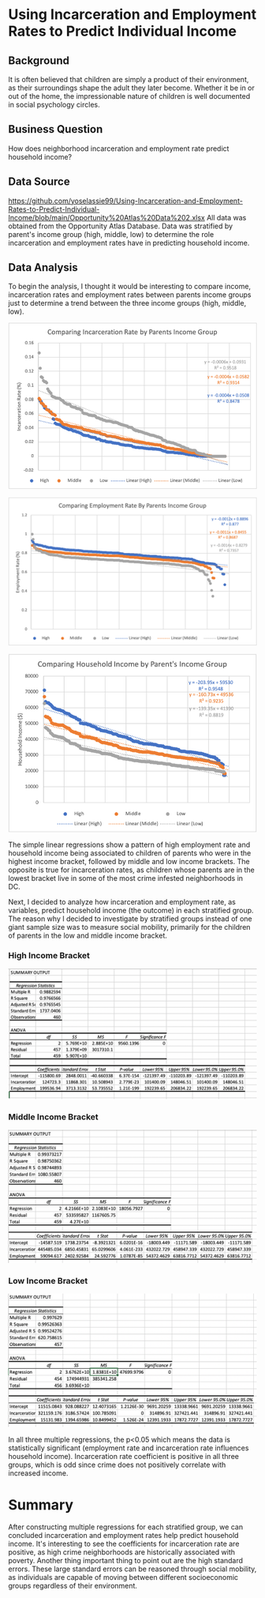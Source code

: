 # Using Incarceration and Employment Rates to Predict Individual Income

## Background
It is often believed that children are simply a product of their environment, as their surroundings shape the adult they later become. Whether it be in or out of the home, the impressionable nature of children is well documented in social psychology circles. 







## Business Question
How does neighborhood incarceration and employment rate predict household income?

## Data Source
https://github.com/yoselassie99/Using-Incarceration-and-Employment-Rates-to-Predict-Individual-Income/blob/main/Opportunity%20Atlas%20Data%202.xlsx
All data was obtained from the Opportunity Atlas Database. Data was stratified by parent's income group (high, middle, low) to determine the role incarceration and employment rates have in predicting household income.


## Data Analysis
To begin the analysis, I thought it would be interesting to compare income, incarceration rates and employment rates between parents income groups just to determine a trend between the three income groups (high, middle, low).

![alt text](https://github.com/yoselassie99/Using-Incarceration-and-Employment-Rates-to-Predict-Individual-Income/blob/main/IncarcerationLinearRegression.png)

![alt text](https://github.com/yoselassie99/Using-Incarceration-and-Employment-Rates-to-Predict-Individual-Income/blob/main/EmploymentLinearRegression.png)

![alt text](https://github.com/yoselassie99/Using-Incarceration-and-Employment-Rates-to-Predict-Individual-Income/blob/main/HouseholdLinearRegression.png)

The simple linear regressions show a pattern of high employment rate and household income being associated to children of parents who were in the highest income bracket, followed by middle and low income brackets. The opposite is true for incarceration rates, as children whose parents are in the lowest bracket live in some of the most crime infested neighborhoods in DC.

Next, I decided to analyze how incarceration and employment rate, as variables, predict household income (the outcome) in each stratified group. The reason why I decided to investigate by stratified groups instead of one giant sample size was to measure social mobility, primarily for the children of parents in the low and middle income bracket. 

### High Income Bracket
![alt text](https://github.com/yoselassie99/Using-Incarceration-and-Employment-Rates-to-Predict-Individual-Income/blob/main/RegressionHighBracket.png)

### Middle Income Bracket
![alt text](https://github.com/yoselassie99/Using-Incarceration-and-Employment-Rates-to-Predict-Individual-Income/blob/main/RegressionMiddleBracket.png)

### Low Income Bracket
![alt text](https://github.com/yoselassie99/Using-Incarceration-and-Employment-Rates-to-Predict-Individual-Income/blob/main/RegressionLowBracket.png)

In all three multiple regressions, the p<0.05 which means the data is statistically significant (employment rate and incarceration rate influences household income). Incarceration rate coefficient is positive in all three groups, which is odd since crime does not positively correlate with increased income. 


# Summary
After constructing multiple regressions for each stratified group, we can concluded incarceration and employment rates help predict household income. It's interesting to see the coefficients for incarceration rate are positive, as high crime neighborhoods are historically associated with poverty. Another thing important thing to point out are the high standard errors. These large standard errors can be reasoned through social mobility, as individuals are capable of moving between different socioeconomic groups regardless of their environment. 

